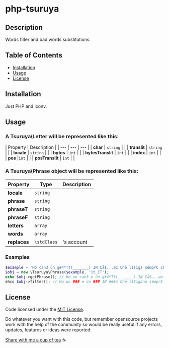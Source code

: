 # php-tsuruya


## Description

Words filter and bad words substitutions.

## Table of Contents

- [Installation](#installation)
- [Usage](#usage)
- [License](#license)

## Installation

Just PHP and iconv.

## Usage 

### A Tsuruya\Letter will be represented like this:

| Property | Description |
| --- | --- | --- |
| **char** | `string` |  |
| **translit** | `string` |  |
| **locale** | `string` |  |
| **bytes** | `int` |  |
| **bytesTranslit** | `int` |  |
| **index** | `int` |  |
| **pos** |`int`  |  |
| **posTranslit** | `int` |  |

### A Tsuruya\Phrase object will be represented like this:

| Property | Type | Description |
| --- | --- | --- |
| **locale** | `string` | 
| **phrase** | `string` |  |
| **phraseT** | `string` |  |
| **phraseF** | `string` |  |
| **letters** | `array` |  |
| **words** | `array` |  |
| **replaces** | `\stdClass` | 's account |

### Examples

```php
$example = 'Ho can3 ûn g#4*Tt(_______) IN Cå$...aα Chë lîTiga sémpr€ CØL MIÕ Ç/-\n......€! AΑα';
$obj = new \Tsuruya\Phrase($example, 'it_IT');
echo $obj->getPhrase(); // Ho un can3 e ûn g#4*Tt(_______) IN Cå$...aα Chë lîTigano sémpr€ CØL MIÕ Ç/-\n......€! AΑα
ehco $obj->filter(); // Ho un ### e ûn ### IN ###α Chë lîTigano sémpr€ CØL MIÕ ###! AΑα
```

## License

Code licensed under the [MIT License](https://github.com/BlorisL/php-tsuruya/blob/main/LICENSE).

Do whatever you want with this code, but remember opensource projects work with the help of the community so would be really useful if any errors, updates, features or ideas were reported.

[Share with me a cup of tea](https://www.buymeacoffee.com/bloris) ☕
